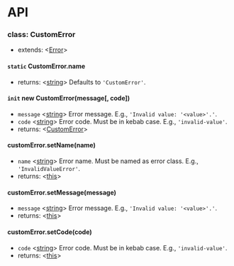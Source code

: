 [string]: https://developer.mozilla.org/en-US/docs/Web/JavaScript/Data_structures#String_type
[Error]: https://developer.mozilla.org/ru/docs/Web/JavaScript/Reference/Global_Objects/Error

# API
### class: CustomError
* extends: <[Error][Error]>

#### `static` CustomError.name
* returns: <[string][string]> Defaults to `'CustomError'`.

#### `init` new CustomError(message[, code])
* `message` <[string][string]> Error message. E.g., `'Invalid value: '<value>'.'`.
* `code` <[string][string]> Error code. Must be in kebab case. E.g., `'invalid-value'`.
* returns: <[CustomError](#class-customerror)>

#### customError.setName(name)
* `name` <[string][string]> Error name. Must be named as error class. E.g., `'InvalidValueError'`.
* returns: <[this](#class-customerror)>

#### customError.setMessage(message)
* `message` <[string][string]> Error message. E.g., `'Invalid value: '<value>'.'`.
* returns: <[this](#class-customerror)>

#### customError.setCode(code)
* `code` <[string][string]> Error code. Must be in kebab case. E.g., `'invalid-value'`.
* returns: <[this](#class-customerror)>
